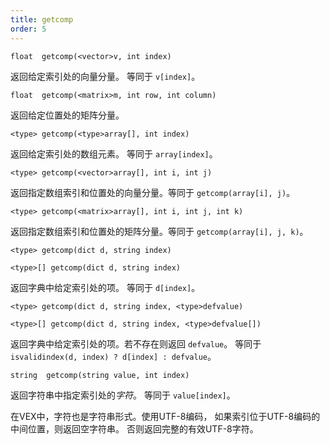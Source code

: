 ```yaml
---
title: getcomp
order: 5
---
```


`float  getcomp(<vector>v, int index)`

返回给定索引处的向量分量。
等同于 `v[index]`。

`float  getcomp(<matrix>m, int row, int column)`

返回给定位置处的矩阵分量。

`<type> getcomp(<type>array[], int index)`

返回给定索引处的数组元素。
等同于 `array[index]`。

`<type> getcomp(<vector>array[], int i, int j)`

返回指定数组索引和位置处的向量分量。等同于 `getcomp(array[i], j)`。

`<type> getcomp(<matrix>array[], int i, int j, int k)`

返回指定数组索引和位置处的矩阵分量。等同于 `getcomp(array[i], j, k)`。

`<type> getcomp(dict d, string index)`

`<type>[] getcomp(dict d, string index)`

返回字典中给定索引处的项。
等同于 `d[index]`。

`<type> getcomp(dict d, string index, <type>defvalue)`

`<type>[] getcomp(dict d, string index, <type>defvalue[])`

返回字典中给定索引处的项。若不存在则返回 `defvalue`。
等同于 `isvalidindex(d, index) ? d[index] : defvalue`。

`string  getcomp(string value, int index)`

返回字符串中指定索引处的*字符*。
等同于 `value[index]`。

在VEX中，字符也是字符串形式。使用UTF-8编码，
如果索引位于UTF-8编码的中间位置，则返回空字符串。
否则返回完整的有效UTF-8字符。

